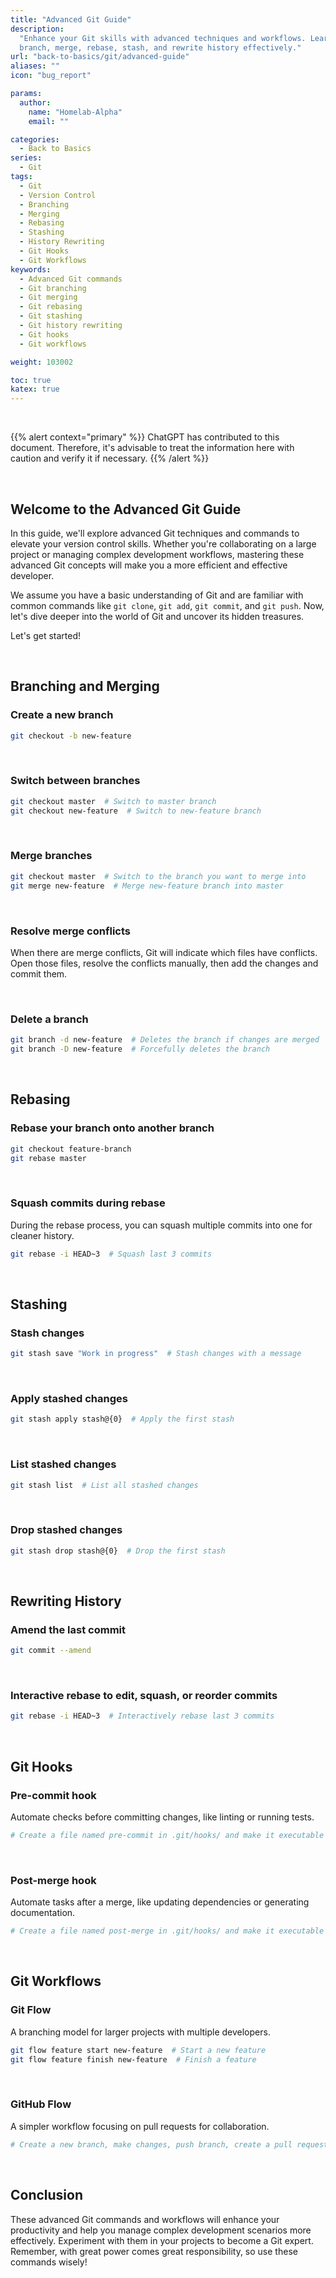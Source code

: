 ```yaml
---
title: "Advanced Git Guide"
description:
  "Enhance your Git skills with advanced techniques and workflows. Learn how to
  branch, merge, rebase, stash, and rewrite history effectively."
url: "back-to-basics/git/advanced-guide"
aliases: ""
icon: "bug_report"

params:
  author:
    name: "Homelab-Alpha"
    email: ""

categories:
  - Back to Basics
series:
  - Git
tags:
  - Git
  - Version Control
  - Branching
  - Merging
  - Rebasing
  - Stashing
  - History Rewriting
  - Git Hooks
  - Git Workflows
keywords:
  - Advanced Git commands
  - Git branching
  - Git merging
  - Git rebasing
  - Git stashing
  - Git history rewriting
  - Git hooks
  - Git workflows

weight: 103002

toc: true
katex: true
---
```


<br />

{{% alert context="primary" %}}
ChatGPT has contributed to this document. Therefore, it's advisable to treat the
information here with caution and verify it if necessary. {{% /alert %}}

<br />

## Welcome to the Advanced Git Guide

In this guide, we'll explore advanced Git techniques and commands to elevate
your version control skills. Whether you're collaborating on a large project or
managing complex development workflows, mastering these advanced Git concepts
will make you a more efficient and effective developer.

We assume you have a basic understanding of Git and are familiar with common
commands like `git clone`, `git add`, `git commit`, and `git push`. Now, let's
dive deeper into the world of Git and uncover its hidden treasures.

Let's get started!

<br />

## Branching and Merging

### Create a new branch

```bash
git checkout -b new-feature
```

<br />

### Switch between branches

```bash
git checkout master  # Switch to master branch
git checkout new-feature  # Switch to new-feature branch
```

<br />

### Merge branches

```bash
git checkout master  # Switch to the branch you want to merge into
git merge new-feature  # Merge new-feature branch into master
```

<br />

### Resolve merge conflicts

When there are merge conflicts, Git will indicate which files have conflicts.
Open those files, resolve the conflicts manually, then add the changes and
commit them.

<br />

### Delete a branch

```bash
git branch -d new-feature  # Deletes the branch if changes are merged
git branch -D new-feature  # Forcefully deletes the branch
```

<br />

## Rebasing

### Rebase your branch onto another branch

```bash
git checkout feature-branch
git rebase master
```

<br />

### Squash commits during rebase

During the rebase process, you can squash multiple commits into one for cleaner
history.

```bash
git rebase -i HEAD~3  # Squash last 3 commits
```

<br />

## Stashing

### Stash changes

```bash
git stash save "Work in progress"  # Stash changes with a message
```

<br />

### Apply stashed changes

```bash
git stash apply stash@{0}  # Apply the first stash
```

<br />

### List stashed changes

```bash
git stash list  # List all stashed changes
```

<br />

### Drop stashed changes

```bash
git stash drop stash@{0}  # Drop the first stash
```

<br />

## Rewriting History

### Amend the last commit

```bash
git commit --amend
```

<br />

### Interactive rebase to edit, squash, or reorder commits

```bash
git rebase -i HEAD~3  # Interactively rebase last 3 commits
```

<br />

## Git Hooks

### Pre-commit hook

Automate checks before committing changes, like linting or running tests.

```bash
# Create a file named pre-commit in .git/hooks/ and make it executable
```

<br />

### Post-merge hook

Automate tasks after a merge, like updating dependencies or generating
documentation.

```bash
# Create a file named post-merge in .git/hooks/ and make it executable
```

<br />

## Git Workflows

### Git Flow

A branching model for larger projects with multiple developers.

```bash
git flow feature start new-feature  # Start a new feature
git flow feature finish new-feature  # Finish a feature
```

<br />

### GitHub Flow

A simpler workflow focusing on pull requests for collaboration.

```bash
# Create a new branch, make changes, push branch, create a pull request, review, merge
```

<br />

## Conclusion

These advanced Git commands and workflows will enhance your productivity and
help you manage complex development scenarios more effectively. Experiment with
them in your projects to become a Git expert. Remember, with great power comes
great responsibility, so use these commands wisely!
